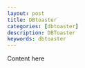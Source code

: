 ```yaml
---
layout: post
title: DBtoaster
categories: [dbtoaster]
description: DBToaster
keywords: dbtoaster
---
```


Content here
